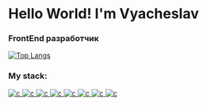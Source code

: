 <h1 alight='center'>Hello World! I'm Vyacheslav</h1>
<h3>FrontEnd разработчик</h3>

[![Top Langs](https://github-readme-stats.vercel.app/api/top-langs/?username=VyacheslavDef)](https://github.com/anuraghazra/github-readme-stats)

<h3>My stack:</h3>
<a href="">
  <img src="https://img.shields.io/badge/react-%2320232a.svg?style=for-the-badge&logo=react&logoColor=%2361DAFB" color="red" alt="c">
</a>
<a href="">
  <img src="https://img.shields.io/badge/React_Router-CA4245?style=for-the-badge&logo=react-router&logoColor=white" color="red" alt="c">
</a>
<a href="">
  <img src="https://img.shields.io/badge/javascript-%23323330.svg?style=for-the-badge&logo=javascript&logoColor=%23F7DF1E" color="red" alt="c">
</a>
<a href="">
  <img src="https://img.shields.io/badge/html5-%23E34F26.svg?style=for-the-badge&logo=html5&logoColor=white" color="red" alt="c">
</a>
<a href="">
 <img src="https://img.shields.io/badge/css3-%231572B6.svg?style=for-the-badge&logo=css3&logoColor=white" color="red" alt="c">
</a>
<a href="">
  <img src="https://img.shields.io/badge/git-%23F05033.svg?style=for-the-badge&logo=git&logoColor=white" color="red" alt="c">
</a>
<a href="">
  <img src="https://img.shields.io/badge/figma-%23F24E1E.svg?style=for-the-badge&logo=figma&logoColor=white" color="red" alt="c">
</a>
<a href="">
  <img src="https://img.shields.io/badge/SASS-hotpink.svg?style=for-the-badge&logo=SASS&logoColor=white" color="red" alt="c">
</a>

<!--
**VyacheslavDef/VyacheslavDef** is a ✨ _special_ ✨ repository because its `README.md` (this file) appears on your GitHub profile.

Here are some ideas to get you started:

- 🔭 I’m currently working on ...
- 🌱 I’m currently learning ...
- 👯 I’m looking to collaborate on ...
- 🤔 I’m looking for help with ...
- 💬 Ask me about ...
- 📫 How to reach me: ...
- 😄 Pronouns: ...
- ⚡ Fun fact: ...
-->
